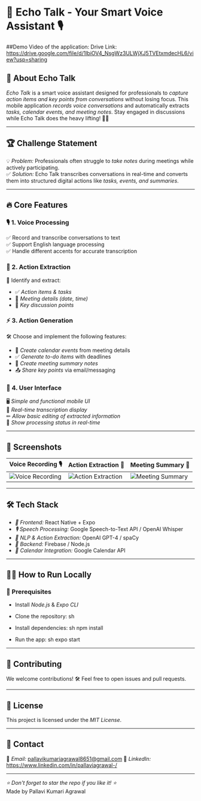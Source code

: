 # 📢 Echo Talk - Your Smart Voice Assistant 🎙 

##Demo Video of the application:
Drive Link: https://drive.google.com/file/d/1lbiOV4_NsgWz3ULWjXJ5TVEtxmdecHL6/view?usp=sharing

## 🚀 About Echo Talk

*Echo Talk* is a smart voice assistant designed for professionals to *capture action items and key points from conversations* without losing focus. This mobile application *records voice conversations* and automatically extracts *tasks, calendar events, and meeting notes*. Stay engaged in discussions while Echo Talk does the heavy lifting! 📝🎤

---

## 🏆 Challenge Statement

💡 *Problem:* Professionals often struggle to *take notes* during meetings while actively participating.  
✅ *Solution:* Echo Talk transcribes conversations in real-time and converts them into structured digital actions like *tasks, events, and summaries*.

---

## 🔥 Core Features

### 🎙 1. Voice Processing
✅ Record and transcribe conversations to text  
✅ Support English language processing  
✅ Handle different accents for accurate transcription  

### 📌 2. Action Extraction
📝 Identify and extract:  
   - ✅ *Action items & tasks*  
   - 📅 *Meeting details (date, time)*  
   - 💬 *Key discussion points*  

### ⚡ 3. Action Generation
🛠 Choose and implement the following features:
   - 📅 *Create calendar events* from meeting details
   - ✅ *Generate to-do items* with deadlines
   - 📝 *Create meeting summary notes*
   - 📤 *Share key points* via email/messaging

### 🎨 4. User Interface
🖥 *Simple and functional mobile UI*  
📝 *Real-time transcription display*  
✏ *Allow basic editing of extracted information*  
🔄 *Show processing status in real-time*  

---

## 📸 Screenshots

| Voice Recording 🎙 | Action Extraction 📝 | Meeting Summary 📅 |
|---|---|---|
| ![Voice Recording](https://via.placeholder.com/300x600?text=Voice+Recording) | ![Action Extraction](https://via.placeholder.com/300x600?text=Action+Extraction) | ![Meeting Summary](https://via.placeholder.com/300x600?text=Meeting+Summary) |

---

## 🛠 Tech Stack
- *📱 Frontend:* React Native + Expo
- *🎙 Speech Processing:* Google Speech-to-Text API / OpenAI Whisper
- *🧠 NLP & Action Extraction:* OpenAI GPT-4 / spaCy
- *📡 Backend:* Firebase / Node.js
- *📅 Calendar Integration:* Google Calendar API

---

## 🏃‍♂ How to Run Locally

### 🔹 Prerequisites
- Install *Node.js* & *Expo CLI*
- Clone the repository:
  sh
- Install dependencies:
  sh
  npm install
  
- Run the app:
  sh
  expo start
  

---

## 🤝 Contributing
We welcome contributions! 🛠 Feel free to open issues and pull requests.

---

## 📜 License
This project is licensed under the *MIT License*.

---

## 💬 Contact
📧 *Email:* pallavikumariagrawal8651@gmail.com 
💼 *LinkedIn:* https://www.linkedin.com/in/pallaviagrawal-/

---

*⭐ Don't forget to star the repo if you like it! ⭐*  
Made by Pallavi Kumari Agrawal
